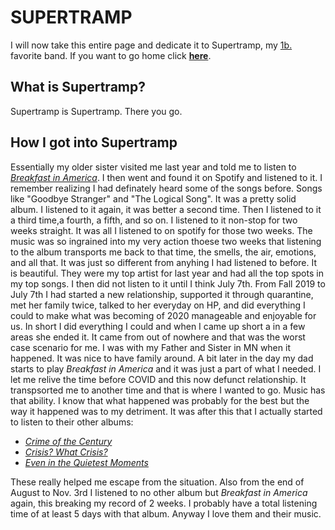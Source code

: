 # SUPERTRAMP
I will now take this entire page and dedicate it to Supertramp, my [1b.](/music.md) favorite band. If you want to go home click [**here**](README.md).
## What is Supertramp?
Supertramp is Supertramp. There you go. 
## How I got into Supertramp
Essentially my older sister visited me last year and told me to listen to [_Breakfast in America_](https://www.youtube.com/watch?v=82AA8OeSnxI&t=788s). I then went and found it on Spotify and listened to it. I remember realizing I had definately heard some of the songs before. Songs like "Goodbye Stranger" and "The Logical Song". It was a pretty solid album. I listened to it again, it was better a second time. Then I listened to it a third time,a fourth, a fifth, and so on. I listened to it non-stop for two weeks straight. It was all I listened to on spotify for those two weeks. The music was so ingrained into my very action thoese two weeks that listening to the album transports me back to that time, the smells, the air, emotions, and all that. It was just so different from anyhing I had listened to before. It is beautiful. They were my top artist for last year and had all the top spots in my top songs. I then did not listen to it until I think July 7th. From Fall 2019 to July 7th I had started a new relationship, supported it through quarantine, met her family twice, talked to her everyday on HP, and did everything I could to make what was becoming of 2020 manageable and enjoyable for us. In short I did everything I could and when I came up short a in a few areas she ended it. It came from out of nowhere and that was the worst case scenario for me. I was with my Father and Sister in MN when it happened. It was nice to have family around. A bit later in the day my dad starts to play _Breakfast in America_ and it was just a part of what I needed. I let me relive the time before COVID and this now defunct relationship. It transpsorted me to another time and that is where I wanted to go. Music has that ability. I know that what happened was probably for the best but the way it happened was to my detriment. It was after this that I actually started to listen to their other albums:
* [_Crime of the Century_](https://www.youtube.com/watch?v=IccIn770nJM)
* [_Crisis? What Crisis?_](https://www.youtube.com/watch?v=dS6qxgU5Xis)
* [_Even in the Quietest Moments_](https://www.youtube.com/watch?v=2EOT5nWSUSY)

These really helped me escape from the situation. Also from the end of August to Nov. 3rd I listened to no other album but _Breakfast in America_ again, this breaking my record of 2 weeks. I probably have a total listening time of at least 5 days with that album. Anyway I love them and their music.  











